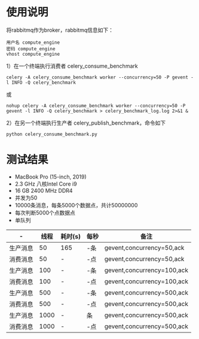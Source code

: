 # 使用说明
将rabbitmq作为broker，rabbitmq信息如下：
```text
用户名 compute_engine
密码 compute_engine
vhost compute_engine
```
1）在一个终端执行消费者 celery_consume_benchmark

```shell script
celery -A celery_consume_benchmark worker --concurrency=50 -P gevent -l INFO -Q celery_benchmark
```
或
```shell script
nohup celery -A celery_consume_benchmark worker --concurrency=50 -P gevent -l INFO -Q celery_benchmark > celery_benchmark_log.log 2>&1 &
```

2）在另一个终端执行生产者 celery_publish_benchmark，命令如下
```shell script
python celery_consume_benchmark.py
```

# 测试结果
- MacBook Pro (15-inch, 2019)
- 2.3 GHz 八核Intel Core i9
- 16 GB 2400 MHz DDR4
- 并发为50
- 10000条消息，每条5000个数据点，共计50000000
- 每次判断5000个点数据点
- 单队列

-|线程|耗时(s)|每秒|备注
---|---|---|---|---
生产消息|50|165|-条|gevent,concurrency=50,ack
消费消息|50|-|-点|gevent,concurrency=50,ack
生产消息|100|-|-条|gevent,concurrency=100,ack
消费消息|100|-|-点|gevent,concurrency=100,ack
生产消息|500|-|-条|gevent,concurrency=500,ack
消费消息|500|-|-点|gevent,concurrency=500,ack
生产消息|1000|-|条|gevent,concurrency=500,ack
消费消息|1000|-|-点|gevent,concurrency=500,ack
